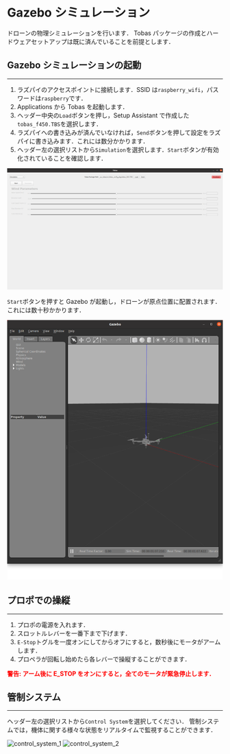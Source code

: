 # Gazebo シミュレーション

<!-- TODO: ROS2にアップデート -->

ドローンの物理シミュレーションを行います．
Tobas パッケージの作成とハードウェアセットアップは既に済んでいることを前提とします．

## Gazebo シミュレーションの起動

---

1. ラズパイのアクセスポイントに接続します．SSID は`raspberry_wifi`，パスワードは`raspberry`です．
1. Applications から Tobas を起動します．
1. ヘッダー中央の`Load`ボタンを押し，Setup Assistant で作成した`tobas_f450.TBS`を選択します．
1. ラズパイへの書き込みが済んでいなければ，`Send`ボタンを押して設定をラズパイに書き込みます．これには数分かかります．
1. ヘッダー左の選択リストから`Simulation`を選択します．`Start`ボタンが有効化されていることを確認します．

![simulation_page](resources/gazebo_simulation/simulation_page.png)

`Start`ボタンを押すと Gazebo が起動し，ドローンが原点位置に配置されます．これには数十秒かかります．

![gazebo](resources/gazebo_simulation/gazebo.png)

## プロポでの操縦

---

1. プロポの電源を入れます．
1. スロットルレバーを一番下まで下げます．
1. `E-Stop`トグルを一度オンにしてからオフにすると，数秒後にモータがアームします．
1. プロペラが回転し始めたら各レバーで操縦することができます．

<span style="color: red;"><strong>警告: アーム後に E_STOP をオンにすると，全てのモータが緊急停止します．</strong></span>

## 管制システム

---

ヘッダー左の選択リストから`Control System`を選択してください．
管制システムでは，機体に関する様々な状態をリアルタイムで監視することができます．

<img src="../resources/gazebo_simulation/control_system_1.png" alt="control_system_1" width="49%"> <img src="../resources/gazebo_simulation/control_system_2.png" alt="control_system_2" width="49%">
